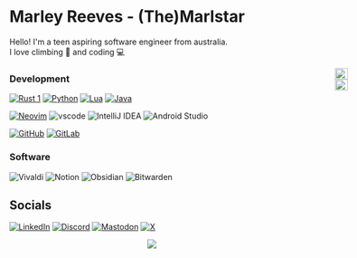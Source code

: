 # Marley Reeves - (The)Marlstar
Hello! I'm a teen aspiring software engineer from australia. \
I love climbing 🧗 and coding 💻

<div width="40%" style="position: absolute; margin-left: 60%">
    <img
        align=right width="100%"
        src="https://github-readme-stats.vercel.app/api?username=marlstar&show_icons=true&theme=tokyonight&bg_color=30,000000,434343"
    />
    <br>
    <img
    align=right width="100%"
        src="https://github-profile-trophy.vercel.app/?username=marlstar&theme=onedark&title=MultiLanguage,Commits,Experience,Repositories&row=1&column=4"
    />
</div>

### Development
[![Rust 1](https://img.shields.io/badge/Rust-000000?style=for-the-badge&logo=rust&logoColor=white)](https://github.com/Marlstar?tab=repositories&q=&type=&language=rust&sort=)
[![Python](https://img.shields.io/badge/python-3670A0?style=for-the-badge&logo=python&logoColor=ffdd54)](https://github.com/Marlstar?tab=repositories&q=&type=&language=python&sort=)
[![Lua](https://img.shields.io/badge/Lua-2C2D72?style=for-the-badge&logo=lua&logoColor=white)](https://github.com/Marlstar?tab=repositories&q=&type=&language=lua&sort=)
[![Java](https://img.shields.io/badge/java-%23ED8B00.svg?style=for-the-badge&logo=openjdk&logoColor=white)](https://github.com/IronLionsFTC/FTC24089)

[![Neovim](https://img.shields.io/badge/NeoVim-%2357A143.svg?&style=for-the-badge&logo=neovim&logoColor=white)](https://github.com/marlstar/nvim)
![vscode](https://img.shields.io/badge/VSCode-0078D4?style=for-the-badge&logo=visual%20studio%20code&logoColor=white)
![IntelliJ IDEA](https://img.shields.io/badge/IntelliJIDEA-000000.svg?style=for-the-badge&logo=intellij-idea&logoColor=white)
![Android Studio](https://img.shields.io/badge/android%20studio-346ac1?style=for-the-badge&logo=android%20studio&logoColor=white)

[![GitHub](https://img.shields.io/badge/github-%23121011.svg?style=for-the-badge&logo=github&logoColor=white)](https://github.com/marlstar)
[![GitLab](https://img.shields.io/badge/gitlab-%23181717.svg?style=for-the-badge&logo=gitlab&logoColor=white)](https://gitlab.com/marlstar)

### Software
![Vivaldi](https://img.shields.io/badge/Vivaldi-EF3939?style=for-the-badge&logo=Vivaldi&logoColor=white)
![Notion](https://img.shields.io/badge/Notion-%23000000.svg?style=for-the-badge&logo=notion&logoColor=white)
![Obsidian](https://img.shields.io/badge/Obsidian-%23483699.svg?style=for-the-badge&logo=obsidian&logoColor=white)
![Bitwarden](https://img.shields.io/badge/bitwarden-%23175DDC.svg?style=for-the-badge&logo=bitwarden&logoColor=white)

## Socials
[![LinkedIn](https://img.shields.io/badge/linkedin-%230077B5.svg?style=for-the-badge&logo=linkedin&logoColor=white)](https://linkedin.com/in/marleyreeves)
[![Discord](https://img.shields.io/badge/Discord-5865F2?style=for-the-badge&logo=discord&logoColor=white)](https://discord.com/users/182377810722029568)
[![Mastodon](https://img.shields.io/badge/-MASTODON-%232B90D9?style=for-the-badge&logo=mastodon&logoColor=white)](https://mastodon.social/@themarlstar)
[![X](https://img.shields.io/badge/X-%23000000.svg?style=for-the-badge&logo=X&logoColor=white)](https://x.com/themarlstar)

<p align="center"><img src="https://capsule-render.vercel.app/api?type=waving&color=gradient&height=60&section=footer"/></p>
